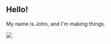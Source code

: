 ## Hello!
My name is John, and I'm making things.


<p align="left">
  <img src="https://api.boot.dev/v1/users/public/ef8590eb-2548-43b3-9934-9a15e3ffe2c4/thumbnail" >
</p>
<!--
**crimsonEcho/CrimsonEcho** is a ✨ _special_ ✨ repository because its `README.md` (this file) appears on your GitHub profile.

Here are some ideas to get you started:

- 🔭 I’m currently working on ...
- 🌱 I’m currently learning ...
- 👯 I’m looking to collaborate on ...
- 🤔 I’m looking for help with ...
- 💬 Ask me about ...
- 📫 How to reach me: ...
- 😄 Pronouns: ...
- ⚡ Fun fact: ...
-->
